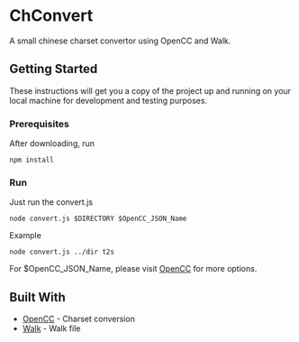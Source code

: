 # ChConvert

A small chinese charset convertor using OpenCC and Walk. 

## Getting Started

These instructions will get you a copy of the project up and running on your local machine for development and testing purposes.

### Prerequisites

After downloading, run

```
npm install
```

### Run

Just run the convert.js

```
node convert.js $DIRECTORY $OpenCC_JSON_Name
```

Example

```
node convert.js ../dir t2s
```

For $OpenCC_JSON_Name, please visit [OpenCC](https://www.npmjs.com/package/opencc) for more options.

## Built With

* [OpenCC](https://www.npmjs.com/package/opencc) - Charset conversion
* [Walk](https://maven.apache.org/) - Walk file






